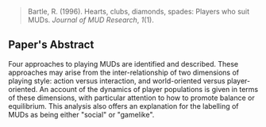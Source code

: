> Bartle, R. (1996). Hearts, clubs, diamonds, spades: Players who suit MUDs. _Journal of MUD Research_, _1_(1).
## Paper's Abstract
Four approaches to playing MUDs are identified and described. These approaches may arise from the inter-relationship of two dimensions of playing style: action versus interaction, and world-oriented versus player-oriented. An account of the dynamics of player populations is given in terms of these dimensions, with particular attention to how to promote balance or equilibrium. This analysis also offers an explanation for the labelling of MUDs as being either "social" or "gamelike".
